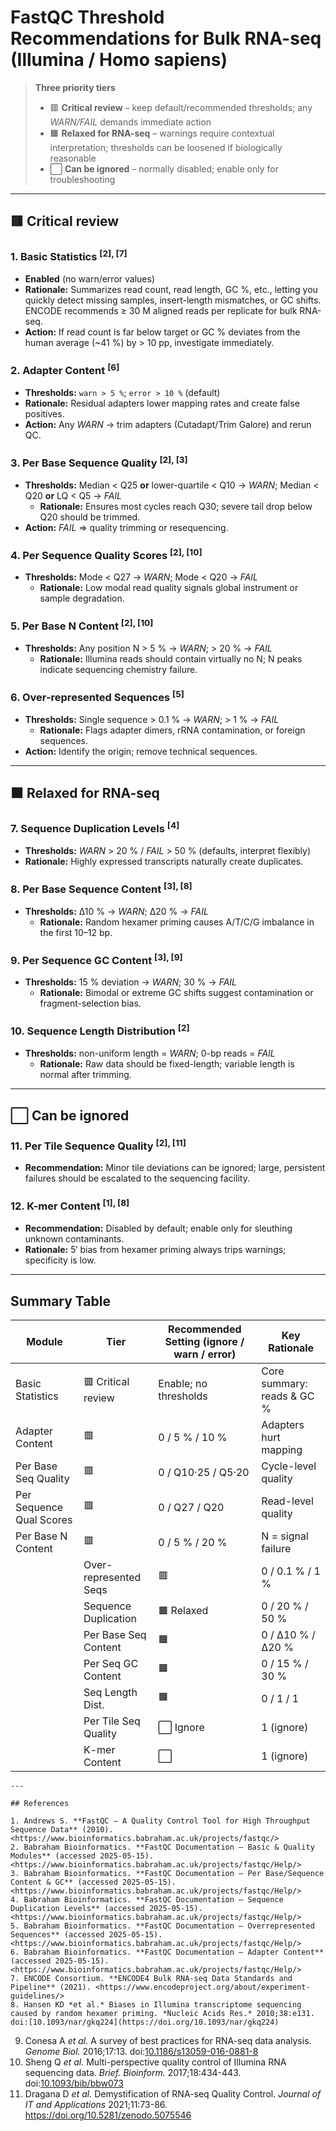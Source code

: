 # FastQC Threshold Recommendations for Bulk RNA-seq (Illumina / **Homo sapiens**)

> **Three priority tiers**  
  > * 🟥 **Critical review** – keep default/recommended thresholds; any *WARN/FAIL* demands immediate action  
> * 🟧 **Relaxed for RNA-seq** – warnings require contextual interpretation; thresholds can be loosened if biologically reasonable  
> * ⬜ **Can be ignored** – normally disabled; enable only for troubleshooting  

---
  
  ## 🟥 Critical review
  
  ### 1. Basic Statistics   <sup>[2]</sup><sup>, [7]</sup>
  * **Enabled** (no warn/error values)  
* **Rationale:** Summarizes read count, read length, GC %, etc., letting you quickly detect missing samples, insert-length mismatches, or GC shifts. ENCODE recommends ≥ 30 M aligned reads per replicate for bulk RNA-seq.  
* **Action:** If read count is far below target or GC % deviates from the human average (~41 %) by > 10 pp, investigate immediately.  

### 2. Adapter Content   <sup>[6]</sup>
* **Thresholds:** `warn > 5 %`; `error > 10 %` (default)  
* **Rationale:** Residual adapters lower mapping rates and create false positives.  
* **Action:** Any *WARN* → trim adapters (Cutadapt/Trim Galore) and rerun QC.  

### 3. Per Base Sequence Quality   <sup>[2]</sup><sup>, [3]</sup>
* **Thresholds:** Median < Q25 **or** lower-quartile < Q10 → *WARN*; Median < Q20 **or** LQ < Q5 → *FAIL*  
  * **Rationale:** Ensures most cycles reach Q30; severe tail drop below Q20 should be trimmed.  
* **Action:** *FAIL* ⇒ quality trimming or resequencing.  

### 4. Per Sequence Quality Scores   <sup>[2]</sup><sup>, [10]</sup>
* **Thresholds:** Mode < Q27 → *WARN*; Mode < Q20 → *FAIL*  
  * **Rationale:** Low modal read quality signals global instrument or sample degradation.  

### 5. Per Base N Content   <sup>[2]</sup><sup>, [10]</sup>
* **Thresholds:** Any position N > 5 % → *WARN*; > 20 % → *FAIL*  
  * **Rationale:** Illumina reads should contain virtually no N; N peaks indicate sequencing chemistry failure.  

### 6. Over-represented Sequences   <sup>[5]</sup>
* **Thresholds:** Single sequence > 0.1 % → *WARN*; > 1 % → *FAIL*  
  * **Rationale:** Flags adapter dimers, rRNA contamination, or foreign sequences.  
* **Action:** Identify the origin; remove technical sequences.  

---
  
  ## 🟧 Relaxed for RNA-seq
  
  ### 7. Sequence Duplication Levels   <sup>[4]</sup>
  * **Thresholds:** *WARN* > 20 % / *FAIL* > 50 % (defaults, interpret flexibly)  
* **Rationale:** Highly expressed transcripts naturally create duplicates.  

### 8. Per Base Sequence Content   <sup>[3]</sup><sup>, [8]</sup>
* **Thresholds:** Δ10 % → *WARN*; Δ20 % → *FAIL*  
  * **Rationale:** Random hexamer priming causes A/T/C/G imbalance in the first 10–12 bp.  

### 9. Per Sequence GC Content   <sup>[3]</sup><sup>, [9]</sup>
* **Thresholds:** 15 % deviation → *WARN*; 30 % → *FAIL*  
  * **Rationale:** Bimodal or extreme GC shifts suggest contamination or fragment-selection bias.  

### 10. Sequence Length Distribution   <sup>[2]</sup>
* **Thresholds:** non-uniform length = *WARN*; 0-bp reads = *FAIL*  
  * **Rationale:** Raw data should be fixed-length; variable length is normal after trimming.  

---
  
  ## ⬜ Can be ignored
  
  ### 11. Per Tile Sequence Quality   <sup>[2]</sup><sup>, [11]</sup>
  * **Recommendation:** Minor tile deviations can be ignored; large, persistent failures should be escalated to the sequencing facility.  

### 12. K-mer Content   <sup>[1]</sup><sup>, [8]</sup>
* **Recommendation:** Disabled by default; enable only for sleuthing unknown contaminants.  
* **Rationale:** 5′ bias from hexamer priming always trips warnings; specificity is low.  

---
  
  ## Summary Table
  
  | Module | Tier | Recommended Setting (ignore / warn / error) | Key Rationale |
  |---|---|---|---|
  | Basic Statistics | 🟥 Critical review | Enable; no thresholds | Core summary: reads & GC % |
  | Adapter Content | 🟥 | 0 / 5 % / 10 % | Adapters hurt mapping |
  | Per Base Seq Quality | 🟥 | 0 / Q10·25 / Q5·20 | Cycle-level quality |
  | Per Sequence Qual Scores | 🟥 | 0 / Q27 / Q20 | Read-level quality |
  | Per Base N Content | 🟥 | 0 / 5 % / 20 % | N = signal failure |
    | Over-represented Seqs | 🟥 | 0 / 0.1 % / 1 % | Contaminants/adapters |
    | Sequence Duplication | 🟧 Relaxed | 0 / 20 % / 50 % | Highly expressed genes |
    | Per Base Seq Content | 🟧 | 0 / Δ10 % / Δ20 % | Hexamer bias |
    | Per Seq GC Content | 🟧 | 0 / 15 % / 30 % | GC bimodality |
    | Seq Length Dist. | 🟧 | 0 / 1 / 1 | Variable after trimming |
    | Per Tile Seq Quality | ⬜ Ignore | 1 (ignore) | Minor tile issues |
    | K-mer Content | ⬜ | 1 (ignore) | Low specificity |
    
    ---
    
    ## References
    
    1. Andrews S. **FastQC – A Quality Control Tool for High Throughput Sequence Data** (2010). <https://www.bioinformatics.babraham.ac.uk/projects/fastqc/>  
    2. Babraham Bioinformatics. **FastQC Documentation – Basic & Quality Modules** (accessed 2025-05-15). <https://www.bioinformatics.babraham.ac.uk/projects/fastqc/Help/>  
    3. Babraham Bioinformatics. **FastQC Documentation – Per Base/Sequence Content & GC** (accessed 2025-05-15). <https://www.bioinformatics.babraham.ac.uk/projects/fastqc/Help/>  
    4. Babraham Bioinformatics. **FastQC Documentation – Sequence Duplication Levels** (accessed 2025-05-15). <https://www.bioinformatics.babraham.ac.uk/projects/fastqc/Help/>  
    5. Babraham Bioinformatics. **FastQC Documentation – Overrepresented Sequences** (accessed 2025-05-15). <https://www.bioinformatics.babraham.ac.uk/projects/fastqc/Help/>  
    6. Babraham Bioinformatics. **FastQC Documentation – Adapter Content** (accessed 2025-05-15). <https://www.bioinformatics.babraham.ac.uk/projects/fastqc/Help/>  
    7. ENCODE Consortium. **ENCODE4 Bulk RNA-seq Data Standards and Pipeline** (2021). <https://www.encodeproject.org/about/experiment-guidelines/>  
    8. Hansen KD *et al.* Biases in Illumina transcriptome sequencing caused by random hexamer priming. *Nucleic Acids Res.* 2010;38:e131. doi:[10.1093/nar/gkq224](https://doi.org/10.1093/nar/gkq224)  
  9. Conesa A *et al.* A survey of best practices for RNA-seq data analysis. *Genome Biol.* 2016;17:13. doi:[10.1186/s13059-016-0881-8](https://doi.org/10.1186/s13059-016-0881-8)  
  10. Sheng Q *et al.* Multi-perspective quality control of Illumina RNA sequencing data. *Brief. Bioinform.* 2017;18:434-443. doi:[10.1093/bib/bbw073](https://doi.org/10.1093/bib/bbw073)  
  11. Dragana D *et al.* Demystification of RNA-seq Quality Control. *Journal of IT and Applications* 2021;11:73-86. <https://doi.org/10.5281/zenodo.5075546>
    